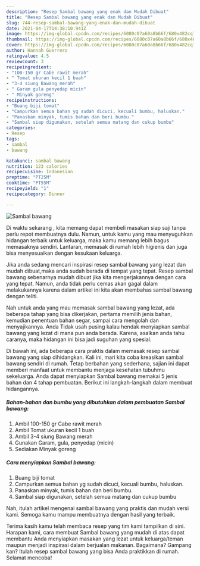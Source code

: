 ```yaml
---
description: "Resep Sambal bawang yang enak dan Mudah Dibuat"
title: "Resep Sambal bawang yang enak dan Mudah Dibuat"
slug: 744-resep-sambal-bawang-yang-enak-dan-mudah-dibuat
date: 2021-04-17T14:38:10.941Z
image: https://img-global.cpcdn.com/recipes/6080c07a60a8b66f/680x482cq70/sambal-bawang-foto-resep-utama.jpg
thumbnail: https://img-global.cpcdn.com/recipes/6080c07a60a8b66f/680x482cq70/sambal-bawang-foto-resep-utama.jpg
cover: https://img-global.cpcdn.com/recipes/6080c07a60a8b66f/680x482cq70/sambal-bawang-foto-resep-utama.jpg
author: Hannah Guerrero
ratingvalue: 4.5
reviewcount: 3
recipeingredient:
- "100-150 gr Cabe rawit merah"
- " Tomat ukuran kecil 1 buah"
- "3-4 siung Bawang merah"
- " Garam gula penyedap micin"
- " Minyak goreng"
recipeinstructions:
- "Buang biji tomat"
- "Campurkan semua bahan yg sudah dicuci, kecuali bumbu, haluskan."
- "Panaskan minyak, tumis bahan dan beri bumbu."
- "Sambal siap digunakan, setelah semua matang dan cukup bumbu"
categories:
- Resep
tags:
- sambal
- bawang

katakunci: sambal bawang 
nutrition: 123 calories
recipecuisine: Indonesian
preptime: "PT25M"
cooktime: "PT55M"
recipeyield: "1"
recipecategory: Dinner

---
```



![Sambal bawang](https://img-global.cpcdn.com/recipes/6080c07a60a8b66f/680x482cq70/sambal-bawang-foto-resep-utama.jpg)

Di waktu  sekarang , kita memang dapat membeli masakan siap saji tanpa perlu repot membuatnya dulu. Namun, untuk kamu yang mau menyuguhkan hidangan terbaik untuk keluarga, maka kamu memang lebih bagus memasaknya sendiri. Lantaran, memasak di rumah lebih higienis dan juga bisa menyesuaikan dengan kesukaan keluarga.

Jika anda sedang mencari inspirasi resep sambal bawang yang lezat dan mudah dibuat,maka anda sudah berada di tempat yang tepat. Resep sambal bawang  sebenarnya mudah dibuat jika kita mengerjakannya dengan cara yang tepat. Namun, anda tidak perlu cemas akan gagal dalam melakukannya 
karena dalam artikel ini kita akan membahas sambal bawang dengan teliti.  



Nah untuk anda yang mau memasak sambal bawang yang lezat, ada beberapa tahap yang bisa dikerjakan, pertama memilih jenis bahan, kemudian penentuan bahan segar, sampai cara mengolah dan menyajikannya. Anda Tidak usah pusing kalau hendak menyiapkan sambal bawang yang lezat di mana pun anda berada. Karena, asalkan anda  tahu caranya, maka hidangan ini bisa jadi suguhan yang spesial.

Di bawah ini, ada beberapa cara praktis  dalam memasak resep sambal bawang yang siap dihidangkan. Kali ini, mari kita coba kreasikan sambal bawang sendiri di rumah. Tetap berbahan yang sederhana, sajian ini dapat memberi manfaat untuk membantu menjaga kesehatan tubuhmu sekeluarga. Anda dapat menyiapkan Sambal bawang memakai 5 jenis bahan dan 4 tahap pembuatan. Berikut ini langkah-langkah dalam membuat hidangannya.

<!--inarticleads1-->

##### Bahan-bahan dan bumbu yang dibutuhkan dalam pembuatan Sambal bawang:

1. Ambil 100-150 gr Cabe rawit merah
1. Ambil  Tomat ukuran kecil 1 buah
1. Ambil 3-4 siung Bawang merah
1. Gunakan  Garam, gula, penyedap (micin)
1. Sediakan  Minyak goreng




<!--inarticleads2-->

##### Cara menyiapkan Sambal bawang:

1. Buang biji tomat
1. Campurkan semua bahan yg sudah dicuci, kecuali bumbu, haluskan.
1. Panaskan minyak, tumis bahan dan beri bumbu.
1. Sambal siap digunakan, setelah semua matang dan cukup bumbu




Nah, itulah artikel mengenai  sambal bawang  yang praktis dan mudah versi kami. Semoga kamu mampu membuatnya dengan hasil yang terbaik. 

Terima kasih kamu telah membaca resep yang tim kami tampilkan di sini. Harapan kami, cara membuat  Sambal bawang yang mudah di atas dapat membantu Anda menyiapkan masakan yang lezat untuk keluarga/teman maupun menjadi inspirasi dalam berjualan makanan. Bagaimana? Gampang kan? Itulah resep sambal bawang yang bisa Anda praktikkan di rumah. Selamat mencoba!


